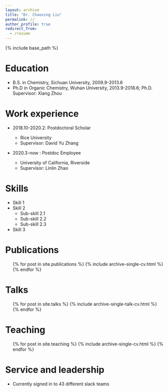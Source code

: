 ```yaml
---
layout: archive
title: "Dr. Chaoxing Liu"
permalink: //
author_profile: true
redirect_from:
  - /resume
---
```


{% include base_path %}

Education
======
* B.S. in Chemistry, Sichuan University, 2009.9-2013.6
* Ph.D in Organic Chemistry, Wuhan University, 2013.9-2018.6; Ph.D. Supervisor: Xiang Zhou

Work experience
======
* 2018.10-2020.2: Postdoctoral Scholar
  * Rice University
  * Supervisor: David Yu Zhang

* 2020.3-now : Postdoc Employee
  * University of California, Riverside
  * Supervisor: Linlin Zhao
  
Skills
======
* Skill 1
* Skill 2
  * Sub-skill 2.1
  * Sub-skill 2.2
  * Sub-skill 2.3
* Skill 3

Publications
======
  <ul>{% for post in site.publications %}
    {% include archive-single-cv.html %}
  {% endfor %}</ul>
  
Talks
======
  <ul>{% for post in site.talks %}
    {% include archive-single-talk-cv.html %}
  {% endfor %}</ul>
  
Teaching
======
  <ul>{% for post in site.teaching %}
    {% include archive-single-cv.html %}
  {% endfor %}</ul>
  
Service and leadership
======
* Currently signed in to 43 different slack teams
